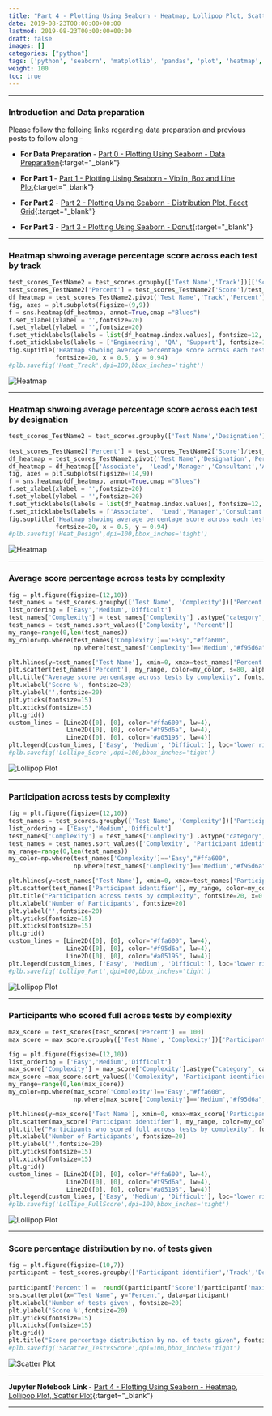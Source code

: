 ```yaml
---
title: "Part 4 - Plotting Using Seaborn - Heatmap, Lollipop Plot, Scatter Plot"
date: 2019-08-23T00:00:00+00:00
lastmod: 2019-08-23T00:00:00+00:00
draft: false
images: []
categories: ["python"]
tags: ['python', 'seaborn', 'matplotlib', 'pandas', 'plot', 'heatmap', 'lollipop plot', 'scatter plot']
weight: 100
toc: true
---
```


---
### Introduction and Data preparation
Please follow the folloing links regarding data preparation and previous posts to follow along -

* <b> For Data Preparation </b>  - [Part 0 - Plotting Using Seaborn - Data Preparation](/python/visualisation/2019/08/20/Plotting-Seaborn-Data-Preparation.html){:target="_blank"}

* <b> For Part 1 </b> - [Part 1 - Plotting Using Seaborn - Violin, Box and Line Plot](/python/visualisation/2019/08/21/Plotting-Seaborn-Violin-Box-Line.html){:target="_blank"}

* <b> For Part 2 </b> - [Part 2 - Plotting Using Seaborn - Distribution Plot, Facet Grid](/python/visualisation/2019/08/23/Plotting-Seaborn-Distribution-Facet-Grid.html){:target="_blank"}

* <b> For Part 3 </b> - [Part 3 - Plotting Using Seaborn - Donut](/python/visualisation/2019/08/23/Plotting-Seaborn-Donut.html){:target="_blank"}

---

### Heatmap shwoing average percentage score across each test by track

```python
test_scores_TestName2 = test_scores.groupby(['Test Name','Track'])[['Score','maximum_score']].mean().reset_index().sort_values(by=['maximum_score','Score'])
test_scores_TestName2['Percent'] = test_scores_TestName2['Score']/test_scores_TestName2['maximum_score']
df_heatmap = test_scores_TestName2.pivot('Test Name','Track','Percent')
fig, axes = plt.subplots(figsize=(9,9))
f = sns.heatmap(df_heatmap, annot=True,cmap ="Blues")
f.set_xlabel(xlabel = '',fontsize=20)
f.set_ylabel(ylabel = '',fontsize=20)
f.set_yticklabels(labels = list(df_heatmap.index.values), fontsize=12, rotation = 360)
f.set_xticklabels(labels = ['Engineering', 'QA', 'Support'], fontsize=12, rotation =360)
fig.suptitle('Heatmap shwoing average percentage score across each test by track', 
             fontsize=20, x = 0.5, y = 0.94)
#plb.savefig('Heat_Track',dpi=100,bbox_inches='tight')  
```



![Heatmap](/static/img/posts/python/2019-08-23-Plotting-Seaborn-Heatmap-Lollipop/output_6_1.png "Heatmap shwoing average percentage score across each test by track")

---

### Heatmap shwoing average percentage score across each test by designation

```python
test_scores_TestName2 = test_scores.groupby(['Test Name','Designation'])[['Score','maximum_score']].mean().reset_index().sort_values(
                                                                                                    by=['maximum_score','Score'])
test_scores_TestName2['Percent'] = test_scores_TestName2['Score']/test_scores_TestName2['maximum_score']
df_heatmap = test_scores_TestName2.pivot('Test Name','Designation','Percent')
df_heatmap = df_heatmap[['Associate',  'Lead','Manager','Consultant','Associate Director and above']]
fig, axes = plt.subplots(figsize=(14,9))
f = sns.heatmap(df_heatmap, annot=True,cmap ="Blues")
f.set_xlabel(xlabel = '',fontsize=20)
f.set_ylabel(ylabel = '',fontsize=20)
f.set_yticklabels(labels = list(df_heatmap.index.values), fontsize=12, rotation = 360)
f.set_xticklabels(labels = ['Associate',  'Lead','Manager','Consultant','Director & above'], fontsize=12, rotation =360)
fig.suptitle('Heatmap shwoing average percentage score across each test by designation', 
             fontsize=20, x = 0.5, y = 0.94)
#plb.savefig('Heat_Design',dpi=100,bbox_inches='tight')
```

![Heatmap](/static/img/posts/python/2019-08-23-Plotting-Seaborn-Heatmap-Lollipop/output_7_1.png "Heatmap shwoing average percentage score across each test by designation")

---

### Average score percentage across tests by complexity 

```python
fig = plt.figure(figsize=(12,10))
test_names = test_scores.groupby(['Test Name', 'Complexity'])['Percent'].mean().reset_index()
list_ordering = ['Easy','Medium','Difficult']  
test_names['Complexity'] = test_names['Complexity'] .astype("category", categories=list_ordering, ordered=True)
test_names = test_names.sort_values(['Complexity', 'Percent'])
my_range=range(0,len(test_names))
my_color=np.where(test_names['Complexity']=='Easy',"#ffa600",
                  np.where(test_names['Complexity']=='Medium',"#f95d6a","#a05195"))

plt.hlines(y=test_names['Test Name'], xmin=0, xmax=test_names['Percent'], color=my_color,linewidth=3, alpha =0.8)
plt.scatter(test_names['Percent'], my_range, color=my_color, s=80, alpha=1)
plt.title("Average score percentage across tests by complexity", fontsize=20, x=0.5,y=1.02)
plt.xlabel('Score %', fontsize=20)
plt.ylabel('',fontsize=20)
plt.yticks(fontsize=15)
plt.xticks(fontsize=15)
plt.grid()
custom_lines = [Line2D([0], [0], color="#ffa600", lw=4),
                Line2D([0], [0], color="#f95d6a", lw=4),
                Line2D([0], [0], color="#a05195", lw=4)]
plt.legend(custom_lines, ['Easy', 'Medium', 'Difficult'], loc='lower right')
#plb.savefig('Lollipo_Score',dpi=100,bbox_inches='tight')
```

![Lollipop Plot](/static/img/posts/python/2019-08-23-Plotting-Seaborn-Heatmap-Lollipop/output_9_1.png "Average score percentage across tests by complexity")

--- 

### Participation across tests by complexity


```python
fig = plt.figure(figsize=(12,10))
test_names = test_scores.groupby(['Test Name', 'Complexity'])['Participant identifier'].size().reset_index()
list_ordering = ['Easy','Medium','Difficult']  
test_names['Complexity'] = test_names['Complexity'] .astype("category", categories=list_ordering, ordered=True)
test_names = test_names.sort_values(['Complexity', 'Participant identifier'])
my_range=range(0,len(test_names))
my_color=np.where(test_names['Complexity']=='Easy',"#ffa600",
                  np.where(test_names['Complexity']=='Medium',"#f95d6a","#a05195"))

plt.hlines(y=test_names['Test Name'], xmin=0, xmax=test_names['Participant identifier'], color=my_color,linewidth=3, alpha =0.8)
plt.scatter(test_names['Participant identifier'], my_range, color=my_color, s=80, alpha=1)
plt.title("Participation across tests by complexity", fontsize=20, x=0.5,y=1.02)
plt.xlabel('Number of Participants', fontsize=20)
plt.ylabel('',fontsize=20)
plt.yticks(fontsize=15)
plt.xticks(fontsize=15)
plt.grid()
custom_lines = [Line2D([0], [0], color="#ffa600", lw=4),
                Line2D([0], [0], color="#f95d6a", lw=4),
                Line2D([0], [0], color="#a05195", lw=4)]
plt.legend(custom_lines, ['Easy', 'Medium', 'Difficult'], loc='lower right')
#plb.savefig('Lollipo_Part',dpi=100,bbox_inches='tight')
```

![Lollipop Plot](/static/img/posts/python/2019-08-23-Plotting-Seaborn-Heatmap-Lollipop/output_11_1.png "Participation across tests by complexity")

---

### Participants who scored full across tests by complexity

```python
max_score = test_scores[test_scores['Percent'] == 100]
max_score = max_score.groupby(['Test Name', 'Complexity'])['Participant identifier'].size().reset_index()

fig = plt.figure(figsize=(12,10))
list_ordering = ['Easy','Medium','Difficult']  
max_score['Complexity'] = max_score['Complexity'].astype("category", categories=list_ordering, ordered=True)
max_score =max_score.sort_values(['Complexity', 'Participant identifier'])
my_range=range(0,len(max_score))
my_color=np.where(max_score['Complexity']=='Easy',"#ffa600",
                  np.where(max_score['Complexity']=='Medium',"#f95d6a","#a05195"))

plt.hlines(y=max_score['Test Name'], xmin=0, xmax=max_score['Participant identifier'], color=my_color,linewidth=3, alpha =0.8)
plt.scatter(max_score['Participant identifier'], my_range, color=my_color, s=80, alpha=1)
plt.title("Participants who scored full across tests by complexity", fontsize=20, x=0.5,y=1.02)
plt.xlabel('Number of Participants', fontsize=20)
plt.ylabel('',fontsize=20)
plt.yticks(fontsize=15)
plt.xticks(fontsize=15)
plt.grid()
custom_lines = [Line2D([0], [0], color="#ffa600", lw=4),
                Line2D([0], [0], color="#f95d6a", lw=4),
                Line2D([0], [0], color="#a05195", lw=4)]
plt.legend(custom_lines, ['Easy', 'Medium', 'Difficult'], loc='lower right')
#plb.savefig('Lollipo_FullScore',dpi=100,bbox_inches='tight')
```

![Lollipop Plot](/static/img/posts/python/2019-08-23-Plotting-Seaborn-Heatmap-Lollipop/output_13_1.png "Participants who scored full across tests by complexity")

---

### Score percentage distribution by no. of tests given

```python
fig = plt.figure(figsize=(10,7))
participant = test_scores.groupby(['Participant identifier','Track','Designation']).agg({'Test Name':'size', 'Score':'sum',
                                                                               'maximum_score':'sum'}).reset_index()
participant['Percent'] =  round((participant['Score']/participant['maximum_score'])*100,2)
sns.scatterplot(x="Test Name", y="Percent", data=participant)
plt.xlabel('Number of tests given', fontsize=20)
plt.ylabel('Score %',fontsize=20)
plt.yticks(fontsize=15)
plt.xticks(fontsize=15)
plt.grid()
plt.title("Score percentage distribution by no. of tests given", fontsize=20, x=0.5,y=1.02)
#plb.savefig('Sacatter_TestvsScore',dpi=100,bbox_inches='tight')

```

![Scatter Plot](/static/img/posts/python/2019-08-23-Plotting-Seaborn-Heatmap-Lollipop/output_14_1.png "Participants who scored full across tests by complexity")

---
<b> Jupyter Notebook Link </b>   - [Part 4 - Plotting Using Seaborn - Heatmap, Lollipop Plot, Scatter Plot](https://nbviewer.jupyter.org/github/aakashkh/Sample-Jupyter-Notebooks/blob/master/Visualization%20With%20Seaborn/Test%20Names.ipynb){:target="_blank"}

---